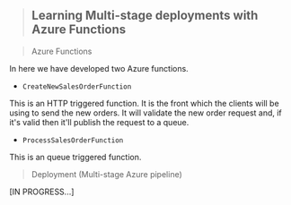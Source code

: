 > ## Learning Multi-stage deployments with Azure Functions

> Azure Functions

In here we have developed two Azure functions.

* `CreateNewSalesOrderFunction`

This is an HTTP triggered function. It is the front which the clients will be using to send the new orders. It will validate the new order request and, if it's valid
then it'll publish the request to a queue.



* `ProcessSalesOrderFunction`

This is an queue triggered function.


> Deployment (Multi-stage Azure pipeline)

[IN PROGRESS...]